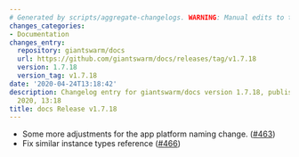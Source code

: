 ```yaml
---
# Generated by scripts/aggregate-changelogs. WARNING: Manual edits to this files will be overwritten.
changes_categories:
- Documentation
changes_entry:
  repository: giantswarm/docs
  url: https://github.com/giantswarm/docs/releases/tag/v1.7.18
  version: 1.7.18
  version_tag: v1.7.18
date: '2020-04-24T13:18:42'
description: Changelog entry for giantswarm/docs version 1.7.18, published on 24 April
  2020, 13:18
title: docs Release v1.7.18
---
```


- Some more adjustments for the app platform naming change. ([#463](https://github.com/giantswarm/docs/pull/463))
- Fix similar instance types reference ([#466](https://github.com/giantswarm/docs/pull/466))
